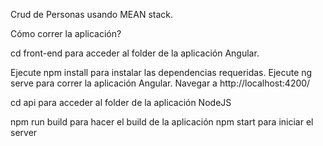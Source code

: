 Crud de Personas usando MEAN stack.

Cómo correr la aplicación?

cd front-end para acceder al folder de la aplicación Angular.

Ejecute npm install para instalar las dependencias requeridas.
Ejecute ng serve para correr la aplicación Angular.
Navegar a http://localhost:4200/
 
 
cd api para acceder al folder de la aplicación NodeJS

npm run build para hacer el build de la aplicación
npm start para iniciar el server
